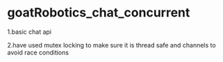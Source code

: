 # goatRobotics_chat_concurrent

1.basic chat api


2.have used mutex locking to make sure it is thread safe and channels to avoid race conditions

